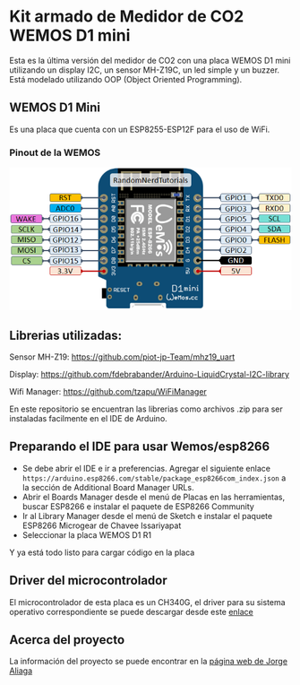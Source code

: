 ﻿# Kit armado de Medidor de CO2 WEMOS D1 mini
Esta es la última versión del medidor de CO2 con una placa WEMOS D1 mini utilizando un display I2C, un sensor MH-Z19C, un led simple y un buzzer. Está modelado utilizando OOP (Object Oriented Programming).

## WEMOS D1 Mini
Es una placa que cuenta con un ESP8255-ESP12F para el uso de WiFi.

### Pinout de la WEMOS
![Wemos Pinout](wemos-pinout.png)

## Librerias utilizadas:
Sensor MH-Z19:  https://github.com/piot-jp-Team/mhz19_uart 

Display: https://github.com/fdebrabander/Arduino-LiquidCrystal-I2C-library 

Wifi Manager: https://github.com/tzapu/WiFiManager

En este repositorio se encuentran las librerias como archivos .zip para ser instaladas facilmente en el IDE de Arduino.

## Preparando el IDE para usar Wemos/esp8266
* Se debe abrir el IDE e ir a preferencias. Agregar el siguiente enlace ```https://arduino.esp8266.com/stable/package_esp8266com_index.json``` a la sección de Additional Board Manager URLs.
* Abrir el Boards Manager desde el menú de Placas en las herramientas, buscar ESP8266 e instalar el paquete de ESP8266 Community
* Ir al Library Manager desde el menú de Sketch e instalar el paquete ESP8266 Microgear de Chavee Issariyapat
* Seleccionar la placa WEMOS D1 R1

Y ya está todo listo para cargar código en la placa

## Driver del microcontrolador
El microcontrolador de esta placa es un CH340G, el driver para su sistema operativo correspondiente se puede descargar desde este [enlace](http://www.wch.cn/download/CH341SER_EXE.html)


## Acerca del proyecto
La información del proyecto se puede encontrar en la [página web de Jorge Aliaga](http://www.jorgealiaga.com.ar/?page_id=2864)